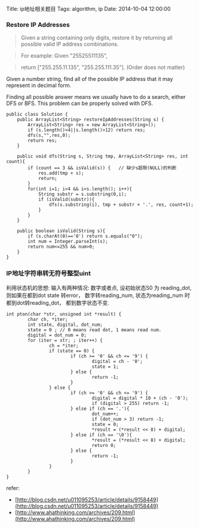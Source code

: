 Title: ip地址相关题目
Tags: algorithm, ip
Date: 2014-10-04 12:00:00

### Restore IP Addresses
>Given a string containing only digits, restore it by returning all possible valid IP address combinations.

>For example:
Given "25525511135",

>return ["255.255.11.135", "255.255.111.35"]. (Order does not matter)


Given a number string, find all of the possible IP address that it may represent in decimal form.

Finding all possible answer means we usually have to do a search, either DFS or BFS. This problem can be properly solved with DFS.


    public class Solution {  
        public ArrayList<String> restoreIpAddresses(String s) {  
            ArrayList<String> res = new ArrayList<String>();  
            if (s.length()<4||s.length()>12) return res;  
            dfs(s,"",res,0);  
            return res;  
        }  
          
        public void dfs(String s, String tmp, ArrayList<String> res, int count){  
            if (count == 3 && isValid(s)) {   // 缺少s超限(NULL)的判断
                res.add(tmp + s);  
                return;  
            }  
            for(int i=1; i<4 && i<s.length(); i++){  
                String substr = s.substring(0,i);  
                if (isValid(substr)){  
                    dfs(s.substring(i), tmp + substr + '.', res, count+1);  
                }  
            }  
        }  
          
        public boolean isValid(String s){  
            if (s.charAt(0)=='0') return s.equals("0");  
            int num = Integer.parseInt(s);  
            return num<=255 && num>0;  
        }  
    } 


### IP地址字符串转无符号整型uint

利用状态机的思想: 
输入有两种情况: 数字或者点, 设初始状态S0 为 reading_dot, 则如果在都到dot state 转error， 数字转reading_num, 状态为reading_num 时都到dot转reading_dot， 都到数字状态不变.

    int pton(char *str, unsigned int *result) {
            char ch, *iter;
            int state, digital, dot_num;
            state = 0 ; // 0 means read dot, 1 means read num.
            digital = dot_num = 0;
            for (iter = str; ; iter++) {
                    ch = *iter;
                    if (state == 0) {
                            if (ch >= '0' && ch <= '9') {
                                    digital = ch - '0';
                                    state = 1;
                            } else {
                                    return -1;
                            }
                    } else {
                            if (ch >= '0' && ch <= '9') {
                                    digital = digital * 10 + (ch - '0');
                                    if (digital > 255) return -1;
                            } else if (ch == '.'){
                                    dot_num++;
                                    if (dot_num > 3) return -1;
                                    state = 0;
                                    *result = (*result << 8) + digital;
                            } else if (ch == '\0'){
                                    *result = (*result << 8) + digital;
                                    return 0;
                            } else {
                                    return -1;
                            }
                    }
            }
    }

refer:

- [http://blog.csdn.net/u011095253/article/details/9158449](http://blog.csdn.net/u011095253/article/details/9158449)
- [http://www.ahathinking.com/archives/209.html](http://www.ahathinking.com/archives/209.html)
